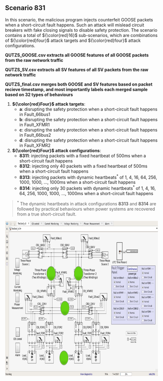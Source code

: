 ## Scenario 831
In this scenario, the malicious program injects counterfeit GOOSE packets when a short-circuit fault happens. Such an attack will mislead circuit breakers with fake closing signals to disable safety protection. The scenario contains a total of ${\color{red}16}$ sub-scenarios, which are combinations of ${\color{red}four}$ attack targets and ${\color{red}four}$ attack configurations.

**QUTZS_GOOSE.csv extracts all GOOSE features of all GOOSE packets from the raw network traffic**

**QUTZS_SV.csv extracts all SV features of all SV packets from the raw network traffic**

**QUTZS_final.csv merges both GOOSE and SV features based on packet recieve timestamp, and most importantly labels each merged sample based on 32 types of behaviours**

1. **${\color{red}Four}$ attack targets**: 
   - **a**: disrupting the safety protection when a short-circuit fault happens in Fault_66bus1
   - **b**: disrupting the safety protection when a short-circuit fault happens in Fault_XFMR1
   - **c**: disrupting the safety protection when a short-circuit fault happens in Fault_66bus2
   - **d**: disrupting the safety protection when a short-circuit fault happens in Fault_XFMR2
2. **${\color{red}Four}$ attack configurations**:
   - **8311**: injecting packets with a fixed heartbeat of 500ms when a short-circuit fault happens
   - **8312**: injecting only 40 packets with a fixed heartbeat of 500ms when a short-circuit fault happens
   - **8313**: injecting packets with dynamic heartbeats<sup>*</sup> of 1, 4, 16, 64, 256, 1000, 1000, ..., 1000ms when a short-circuit fault happens
   - **8314**: injecting only 30 packets with dynamic heartbeats<sup>*</sup> of 1, 4, 16, 64, 256, 1000, 1000, ..., 1000ms when a short-circuit fault happens

> <sup>*</sup> The dynamic heartbeats in attack configurations **8313** and **8314** are followed by practical behaviours when power systems are recovered from a true short-circuit fault.

<img src="https://github.com/CSCRC-SCREED/QUT-ZSS-2023/blob/main/PrimaryPlant.jpg" alt="" width="800" height="510" />
